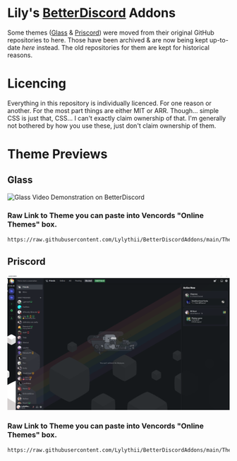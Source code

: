 # Lily's [BetterDiscord](https;//github.com/BetterDiscord/BetterDiscord) Addons
Some themes ([Glass](https://github.com/Lylythii/Glass) & [Priscord](https://github.com/Lylythii/Priscord)) were moved from their original GitHub repositories to here.
Those have been archived & are now being kept up-to-date *here* instead.
The old repositories for them are kept for historical reasons.

# Licencing
Everything in this repository is individually licenced. For one reason or another. For the most part things are either MIT or ARR.
Though... simple CSS is just that, CSS... I can't exactly claim ownership of that.
I'm generally not bothered by how you use these, just don't claim ownership of them.

# Theme Previews
## Glass
![Glass Video Demonstration on BetterDiscord](https://raw.githubusercontent.com/Lylythii/BetterDiscordAddons/main/Themes/Glass/preview.webp)
### Raw Link to Theme you can paste into Vencords "Online Themes" box.
```
https://raw.githubusercontent.com/Lylythii/BetterDiscordAddons/main/Themes/Glass/Glass.theme.css
```
## Priscord
![Priscord Preview on Armcord](https://raw.githubusercontent.com/Lylythii/BetterDiscordAddons/main/Themes/Priscord/preview_armcord.png)
### Raw Link to Theme you can paste into Vencords "Online Themes" box.
```
https://raw.githubusercontent.com/Lylythii/BetterDiscordAddons/main/Themes/Priscord/Priscord.theme.css
```
